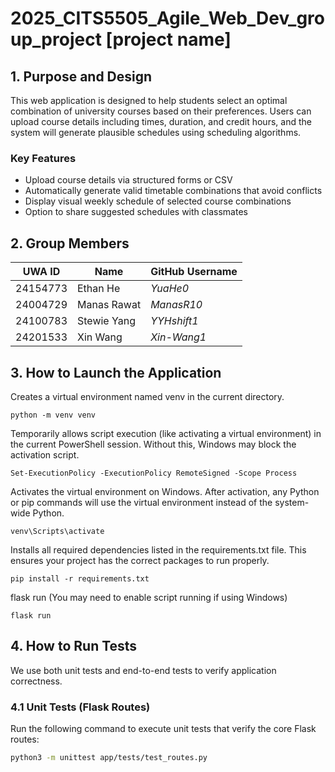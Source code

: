 # 2025_CITS5505_Agile_Web_Dev_group_project [project name]
## 1. Purpose and Design
  This web application is designed to help students select an optimal combination of university courses based on their preferences. Users can upload course details including times, duration, and credit hours, and the system will generate plausible schedules using scheduling algorithms.
### Key Features
- Upload course details via structured forms or CSV
- Automatically generate valid timetable combinations that avoid conflicts
- Display visual weekly schedule of selected course combinations
- Option to share suggested schedules with classmates
## 2. Group Members
| UWA ID   | Name         | GitHub Username |
|----------|--------------|-----------------|
| 24154773 | Ethan He     | *YuaHe0* |
| 24004729 | Manas Rawat  | *ManasR10* |
| 24100783 | Stewie Yang  | *YYHshift1* |
| 24201533 | Xin Wang     | *Xin-Wang1* |

## 3. How to Launch the Application
Creates a virtual environment named venv in the current directory. 
``` 
python -m venv venv
```
Temporarily allows script execution (like activating a virtual environment) in the current PowerShell session. Without this, Windows may block the activation script.
```
Set-ExecutionPolicy -ExecutionPolicy RemoteSigned -Scope Process
```
Activates the virtual environment on Windows. After activation, any Python or pip commands will use the virtual environment instead of the system-wide Python.
```
venv\Scripts\activate  
```
Installs all required dependencies listed in the requirements.txt file. This ensures your project has the correct packages to run properly.
```
pip install -r requirements.txt
```
flask run
(You may need to enable script running if using Windows)
```
flask run
```

## 4. How to Run Tests

We use both unit tests and end-to-end tests to verify application correctness.

### 4.1 Unit Tests (Flask Routes)

Run the following command to execute unit tests that verify the core Flask routes:

```bash
python3 -m unittest app/tests/test_routes.py
```
